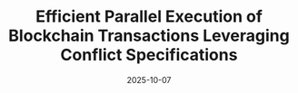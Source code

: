---
title: "Efficient Parallel Execution of Blockchain Transactions Leveraging Conflict Specifications "
collection: publications
date: 2025-10-07
venue: 'AFT'
paperurl: 'https://advfintech.org/aft25/program.html'
citation: 'Parwat Singh Anjana, Matin Amini, Rohit Kapoor, Rahul Parmar, Raghavendra Ramesh, Srivatsan Ravi, Joshua Tobkin.   '
---